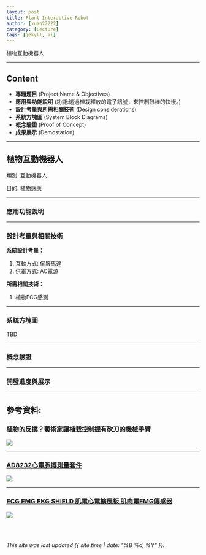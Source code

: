 ```yaml
---
layout: post
title: Plant Interactive Robot
author: [xuan22222]
category: [Lecture]
tags: [jekyll, ai]
---
```


植物互動機器人

---
## Content
* **專題題目** (Project Name & Objectives)
* **應用與功能說明** (功能:透過植栽釋放的電子訊號，來控制鼓棒的快慢。)
* **設計考量與所需相關技術** (Design considerations)
* **系統方塊圖** (System Block Diagrams)
* **概念驗證** (Proof of Concept)
* **成果展示** (Demostation)

---
## 植物互動機器人

類別: 互動機器人 <br>

目的: 植物感應 <br>

---
### 應用功能說明

---
### 設計考量與相關技術
**系統設計考量：**<br>
1. 互動方式: 伺服馬達
2. 供電方式: AC電源

**所需相關技術：**<br>
1. 植物ECG感測

---
### 系統方塊圖
TBD

---
### 概念驗證

---
### 開發進度與展示


---
## 參考資料:

### [植物的反撲？藝術家讓植栽控制握有砍刀的機械手臂](https://www.inside.com.tw/article/29190-david-bowen-plant-machete)
![](https://bucket-img.tnlmedia.com/cabinet/files/consoles/1/teams/1/2022/10/obydgBehbWnS8zBugUisQ1OhrtG2VF2CSk0KZIIY.png?auto=compress&fit=max&w=730)

---
### [AD8232心電脈搏測量套件](https://www.ruten.com.tw/item/show?21735007993567)
![](https://gcs.rimg.com.tw/g1/f/ea/df/21735007993567_946.jpg)

---
### [ECG EMG EKG SHIELD 肌電心電擴展板 肌肉電EMG傳感器](https://www.ruten.com.tw/item/show?22025708084200)
![](https://gcs.rimg.com.tw/g2/a/73/e8/22025708084200_750.jpg)


<br />
<br />

*This site was last updated {{ site.time | date: "%B %d, %Y" }}.*

